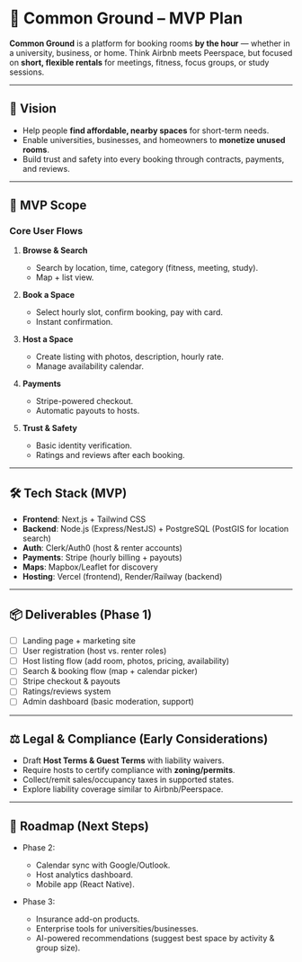 # 🏢 Common Ground – MVP Plan

**Common Ground** is a platform for booking rooms **by the hour** — whether in a university, business, or home. Think Airbnb meets Peerspace, but focused on **short, flexible rentals** for meetings, fitness, focus groups, or study sessions.

---

## 🎯 Vision

- Help people **find affordable, nearby spaces** for short-term needs.  
- Enable universities, businesses, and homeowners to **monetize unused rooms**.  
- Build trust and safety into every booking through contracts, payments, and reviews.  

---

## 🧩 MVP Scope

### Core User Flows
1. **Browse & Search**
   - Search by location, time, category (fitness, meeting, study).  
   - Map + list view.  

2. **Book a Space**
   - Select hourly slot, confirm booking, pay with card.  
   - Instant confirmation.  

3. **Host a Space**
   - Create listing with photos, description, hourly rate.  
   - Manage availability calendar.  

4. **Payments**
   - Stripe-powered checkout.  
   - Automatic payouts to hosts.  

5. **Trust & Safety**
   - Basic identity verification.  
   - Ratings and reviews after each booking.  

---

## 🛠️ Tech Stack (MVP)

- **Frontend**: Next.js + Tailwind CSS  
- **Backend**: Node.js (Express/NestJS) + PostgreSQL (PostGIS for location search)  
- **Auth**: Clerk/Auth0 (host & renter accounts)  
- **Payments**: Stripe (hourly billing + payouts)  
- **Maps**: Mapbox/Leaflet for discovery  
- **Hosting**: Vercel (frontend), Render/Railway (backend)  

---

## 📦 Deliverables (Phase 1)

- [ ] Landing page + marketing site  
- [ ] User registration (host vs. renter roles)  
- [ ] Host listing flow (add room, photos, pricing, availability)  
- [ ] Search & booking flow (map + calendar picker)  
- [ ] Stripe checkout & payouts  
- [ ] Ratings/reviews system  
- [ ] Admin dashboard (basic moderation, support)  

---

## ⚖️ Legal & Compliance (Early Considerations)

- Draft **Host Terms & Guest Terms** with liability waivers.  
- Require hosts to certify compliance with **zoning/permits**.  
- Collect/remit sales/occupancy taxes in supported states.  
- Explore liability coverage similar to Airbnb/Peerspace.  

---

## 🚀 Roadmap (Next Steps)

- Phase 2:  
  - Calendar sync with Google/Outlook.  
  - Host analytics dashboard.  
  - Mobile app (React Native).  

- Phase 3:  
  - Insurance add-on products.  
  - Enterprise tools for universities/businesses.  
  - AI-powered recommendations (suggest best space by activity & group size).  
